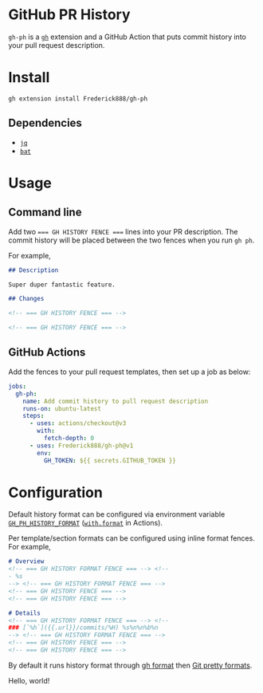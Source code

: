 # GitHub PR History

`gh-ph` is a [`gh`](https://github.com/cli/cli) extension and a GitHub Action that puts commit history into your pull request description.

# Install

`gh extension install Frederick888/gh-ph`

## Dependencies

- [`jq`](https://github.com/stedolan/jq)
- [`bat`](https://github.com/sharkdp/bat)

# Usage

## Command line

Add two `=== GH HISTORY FENCE ===` lines into your PR description. The commit history will be placed between the two fences when you run `gh ph`.

For example,

```markdown
## Description

Super duper fantastic feature.

## Changes

<!-- === GH HISTORY FENCE === -->

<!-- === GH HISTORY FENCE === -->
```

## GitHub Actions

Add the fences to your pull request templates, then set up a job as below:

```yaml
jobs:
  gh-ph:
    name: Add commit history to pull request description
    runs-on: ubuntu-latest
    steps:
      - uses: actions/checkout@v3
        with:
          fetch-depth: 0
      - uses: Frederick888/gh-ph@v1
        env:
          GH_TOKEN: ${{ secrets.GITHUB_TOKEN }}
```

# Configuration

Default history format can be configured via environment variable [`GH_PH_HISTORY_FORMAT`](https://github.com/Frederick888/gh-ph/blob/1a9fe6f74a6067559885246a67f1d1df9366252c/gh-ph#L12) ([`with.format`](https://github.com/Frederick888/gh-ph/blob/1a9fe6f74a6067559885246a67f1d1df9366252c/action.yml#L8-L11) in Actions).

Per template/section formats can be configured using inline format fences. For example,

```markdown
# Overview
<!-- === GH HISTORY FORMAT FENCE === --> <!--
- %s
--> <!-- === GH HISTORY FORMAT FENCE === -->
<!-- === GH HISTORY FENCE === -->
<!-- === GH HISTORY FENCE === -->

# Details
<!-- === GH HISTORY FORMAT FENCE === --> <!--
### [`%h`]({{.url}}/commits/%H) %s%n%n%b%n
--> <!-- === GH HISTORY FORMAT FENCE === -->
<!-- === GH HISTORY FENCE === -->
<!-- === GH HISTORY FENCE === -->
```

By default it runs history format through [gh format](https://cli.github.com/manual/gh_help_formatting) then [Git pretty formats](https://git-scm.com/docs/pretty-formats).

Hello, world!
